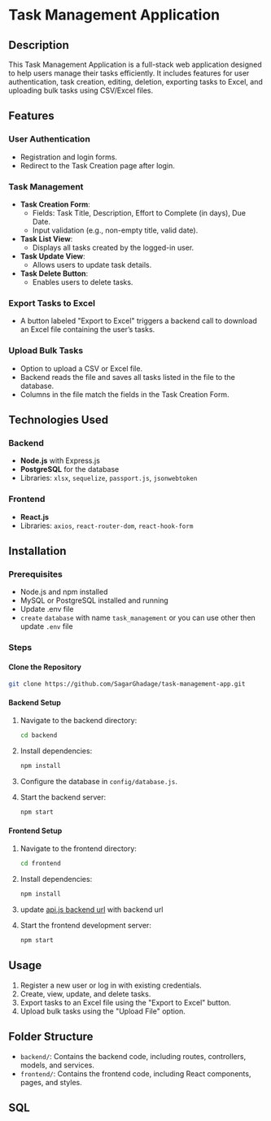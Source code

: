 # Task Management Application

## Description
This Task Management Application is a full-stack web application designed to help users manage their tasks efficiently. It includes features for user authentication, task creation, editing, deletion, exporting tasks to Excel, and uploading bulk tasks using CSV/Excel files.

## Features

### User Authentication
- Registration and login forms.
- Redirect to the Task Creation page after login.

### Task Management
- **Task Creation Form**:
  - Fields: Task Title, Description, Effort to Complete (in days), Due Date.
  - Input validation (e.g., non-empty title, valid date).
- **Task List View**:
  - Displays all tasks created by the logged-in user.
- **Task Update View**:
  - Allows users to update task details.
- **Task Delete Button**:
  - Enables users to delete tasks.

### Export Tasks to Excel
- A button labeled "Export to Excel" triggers a backend call to download an Excel file containing the user’s tasks.

### Upload Bulk Tasks
- Option to upload a CSV or Excel file.
- Backend reads the file and saves all tasks listed in the file to the database.
- Columns in the file match the fields in the Task Creation Form.

## Technologies Used

### Backend
- **Node.js** with Express.js
- **PostgreSQL** for the database 
- Libraries: `xlsx`, `sequelize`, `passport.js`, `jsonwebtoken`

### Frontend
- **React.js**
- Libraries: `axios`, `react-router-dom`, `react-hook-form`

## Installation

### Prerequisites
- Node.js and npm installed
- MySQL or PostgreSQL installed and running
- Update .env file 
- `create` `database` with name `task_management` or you can use other then update `.env` file

### Steps

#### Clone the Repository
```bash
git clone https://github.com/SagarGhadage/task-management-app.git
```

#### Backend Setup
1. Navigate to the backend directory:
   ```bash
   cd backend
   ```
2. Install dependencies:
   ```bash
   npm install
   ```
3. Configure the database in `config/database.js`.

5. Start the backend server:
   ```bash
   npm start
   ```

#### Frontend Setup
1. Navigate to the frontend directory:
   ```bash
   cd frontend
   ```
2. Install dependencies:
   ```bash
   npm install
   ```
3. update [api.js backend url](./frontend/src/api/api.js) with backend url

3. Start the frontend development server:
   ```bash
   npm start
   ```

## Usage
1. Register a new user or log in with existing credentials.
2. Create, view, update, and delete tasks.
3. Export tasks to an Excel file using the "Export to Excel" button.
4. Upload bulk tasks using the "Upload File" option.

## Folder Structure
- `backend/`: Contains the backend code, including routes, controllers, models, and services.
- `frontend/`: Contains the frontend code, including React components, pages, and styles.

## SQL 
```sql

```
